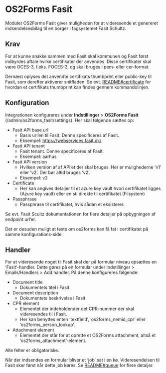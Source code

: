 # OS2Forms Fasit

Modulet OS2Forms Fasit giver muligheden for at videresende et genereret
indsendelsesbilag til en borger i fagsystemet Fasit Schultz.

## Krav

For at kunne snakke sammen med Fasit skal kommunen og Fasit først indbyrdes
aftale hvilke certifikater der anvendes. Disse certifikater skal være OCES-3,
f.eks. FOCES-3, og skal bruges i pem- eller cer-format.

Dernæst oplyses det anvendte certifikats thumbprint eller public-key til Fasit,
som derefter aktiverer snitfladen. Se evt.
[README#certificate](../README.md#certificate)
for hvordan et certifikats thumbprint kan findes gennem kommandolinjen.

## Konfiguration

Integrationen konfigureres under
**Indstillinger** > **OS2Forms Fasit** (/admin/os2forms_fasit/settings).
Her skal følgende sættes op:

* Fasit API base url
  * Basis url’en til Fasit. Denne specificeres af Fasit.
  * Eksempel: <https://webservices.fasit.dk/>
* Fasit API tenant
  * Fasit tenant. Denne specificeres af Fasit.
  * Eksempel: aarhus
* Fasit API version
  * Hvilken version af af API’et der skal bruges. Her er mulighederne ’v1’ eller ’v2’. Der bør altid bruges ’v2’.
  * Eksempel: v2
* Certificate
  * Her kan angives detaljer til et azure key vault hvori certifikatet ligges (Azure key vault) eller en sti direkte til
    certifikatet (Filsystem)
* Passphrase
  * Passphrase til certifikatet, hvis sådan et eksisterer.

Se evt. Fasit Scultz dokumentationen for flere detaljer på opbygningen af endpoint url’er.

Det er desuden muligt at teste om os2forms kan få fat i certifikatet på samme konfigurations-side.

## Handler

For at videresende noget til Fasit skal der på formular niveau opsættes en ’Fasit’-handler.
Dette gøres på en formular under Indstillinger > Emails/Handlers > Add handler.
På denne konfigureres følgende:

* Document title
  * Dokumentets titel i Fasit
* Document description
  * Dokumentets beskrivelse i Fasit
* CPR element
  * Elementet der indeholdender det CPR-nummer der skal videresendes til i Fasit.
  * Her kan benyttes enten ’textfield’, ’os2forms_nemid_cpr’ eller ’os2forms_person_lookup’.
* Attachment element
  * Elementet der står for at oprette et OS2Forms attachment, altså et ’os2forms_attachment’-element.

Alle felter er obligatoriske.

Når der indsendes en formular bliver et ‘job’ sat i en kø.
Videresendelsen til Fasit sker først når dette job køres.
Se [README#queue](../README.md#queue) for flere detaljer.
